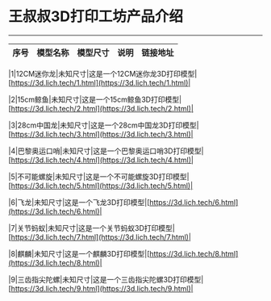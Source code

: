 # 王叔叔3D打印工坊产品介绍
----------------------
|序号|模型名称  |模型尺寸|说明  |链接地址|
|----|-------   |-------|--------|----|

|1|12CM迷你龙|未知尺寸|这是一个12CM迷你龙3D打印模型|[https://3d.lich.tech/1.html](https://3d.lich.tech/1.html)|

|2|15cm鲸鱼|未知尺寸|这是一个15cm鲸鱼3D打印模型|[https://3d.lich.tech/2.html](https://3d.lich.tech/2.html)|

|3|28cm中国龙|未知尺寸|这是一个28cm中国龙3D打印模型|[https://3d.lich.tech/3.html](https://3d.lich.tech/3.html)|

|4|巴黎奥运口哨|未知尺寸|这是一个巴黎奥运口哨3D打印模型|[https://3d.lich.tech/4.html](https://3d.lich.tech/4.html)|

|5|不可能螺旋|未知尺寸|这是一个不可能螺旋3D打印模型|[https://3d.lich.tech/5.html](https://3d.lich.tech/5.html)|

|6|飞龙|未知尺寸|这是一个飞龙3D打印模型|[https://3d.lich.tech/6.html](https://3d.lich.tech/6.html)|

|7|关节蚂蚁|未知尺寸|这是一个关节蚂蚁3D打印模型|[https://3d.lich.tech/7.html](https://3d.lich.tech/7.html)|

|8|麒麟|未知尺寸|这是一个麒麟3D打印模型|[https://3d.lich.tech/8.html](https://3d.lich.tech/8.html)|

|9|三齿指尖陀螺|未知尺寸|这是一个三齿指尖陀螺3D打印模型|[https://3d.lich.tech/9.html](https://3d.lich.tech/9.html)|
